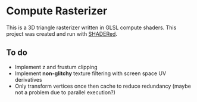 # Compute Rasterizer
This is a 3D triangle rasterizer written in GLSL compute shaders. This project was created and run with [SHADERed](https://shadered.org/).
## To do
- Implement z and frustum clipping
- Implement **non-glitchy** texture filtering with screen space UV derivatives
- Only transform vertices once then cache to reduce redundancy (maybe not a problem due to parallel execution?)